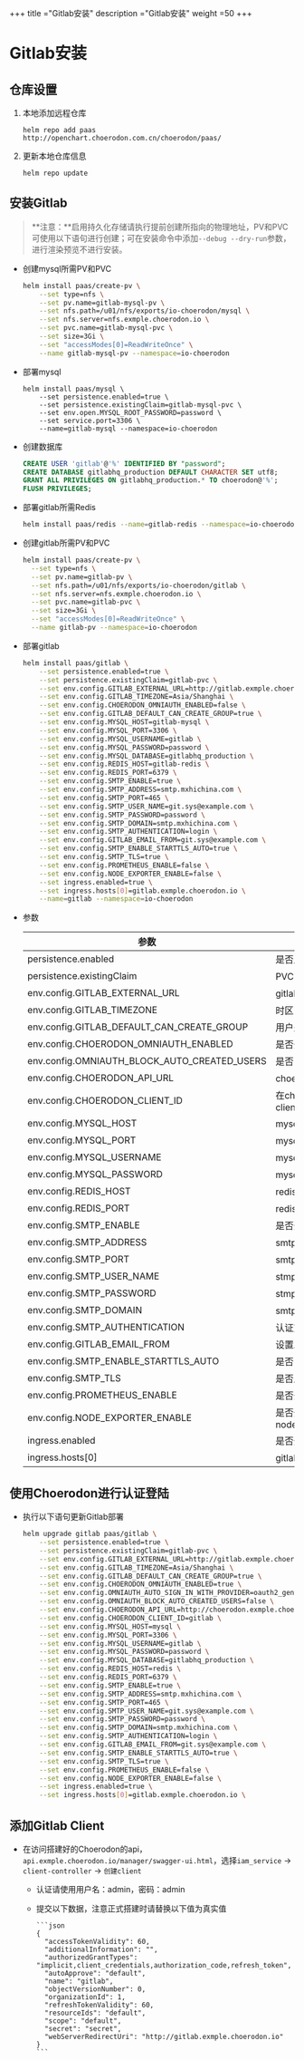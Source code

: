 +++
title ="Gitlab安装"
description ="Gitlab安装"
weight =50
+++

# Gitlab安装

## 仓库设置

1. 本地添加远程仓库

    ```
    helm repo add paas http://openchart.choerodon.com.cn/choerodon/paas/
    ```
1. 更新本地仓库信息

    ```
    helm repo update 
    ```

## 安装Gitlab

> **注意：**启用持久化存储请执行提前创建所指向的物理地址，PV和PVC可使用以下语句进行创建；可在安装命令中添加`--debug --dry-run`参数，进行渲染预览不进行安装。

- 创建mysql所需PV和PVC

    ```bash
    helm install paas/create-pv \
        --set type=nfs \
        --set pv.name=gitlab-mysql-pv \
        --set nfs.path=/u01/nfs/exports/io-choerodon/mysql \
        --set nfs.server=nfs.exmple.choerodon.io \
        --set pvc.name=gitlab-mysql-pvc \
        --set size=3Gi \
        --set "accessModes[0]=ReadWriteOnce" \
        --name gitlab-mysql-pv --namespace=io-choerodon
    ```

- 部署mysql

    ```
    helm install paas/mysql \
        --set persistence.enabled=true \
        --set persistence.existingClaim=gitlab-mysql-pvc \
        --set env.open.MYSQL_ROOT_PASSWORD=password \
        --set service.port=3306 \
        --name=gitlab-mysql --namespace=io-choerodon
    ```

- 创建数据库

    ```sql
    CREATE USER 'gitlab'@'%' IDENTIFIED BY "password";
    CREATE DATABASE gitlabhq_production DEFAULT CHARACTER SET utf8;
    GRANT ALL PRIVILEGES ON gitlabhq_production.* TO choerodon@'%';
    FLUSH PRIVILEGES;
    ```

- 部署gitlab所需Redis

    ```bash
    helm install paas/redis --name=gitlab-redis --namespace=io-choerodon
    ```

- 创建gitlab所需PV和PVC

    ```bash
    helm install paas/create-pv \
      --set type=nfs \
      --set pv.name=gitlab-pv \
      --set nfs.path=/u01/nfs/exports/io-choerodon/gitlab \
      --set nfs.server=nfs.exmple.choerodon.io \
      --set pvc.name=gitlab-pvc \
      --set size=3Gi \
      --set "accessModes[0]=ReadWriteOnce" \
      --name gitlab-pv --namespace=io-choerodon
    ```

- 部署gitlab

    ```bash
    helm install paas/gitlab \
        --set persistence.enabled=true \
        --set persistence.existingClaim=gitlab-pvc \
        --set env.config.GITLAB_EXTERNAL_URL=http://gitlab.exmple.choerodon.io \
        --set env.config.GITLAB_TIMEZONE=Asia/Shanghai \
        --set env.config.CHOERODON_OMNIAUTH_ENABLED=false \
        --set env.config.GITLAB_DEFAULT_CAN_CREATE_GROUP=true \
        --set env.config.MYSQL_HOST=gitlab-mysql \
        --set env.config.MYSQL_PORT=3306 \
        --set env.config.MYSQL_USERNAME=gitlab \
        --set env.config.MYSQL_PASSWORD=password \
        --set env.config.MYSQL_DATABASE=gitlabhq_production \
        --set env.config.REDIS_HOST=gitlab-redis \
        --set env.config.REDIS_PORT=6379 \
        --set env.config.SMTP_ENABLE=true \
        --set env.config.SMTP_ADDRESS=smtp.mxhichina.com \
        --set env.config.SMTP_PORT=465 \
        --set env.config.SMTP_USER_NAME=git.sys@example.com \
        --set env.config.SMTP_PASSWORD=password \
        --set env.config.SMTP_DOMAIN=smtp.mxhichina.com \
        --set env.config.SMTP_AUTHENTICATION=login \
        --set env.config.GITLAB_EMAIL_FROM=git.sys@example.com \
        --set env.config.SMTP_ENABLE_STARTTLS_AUTO=true \
        --set env.config.SMTP_TLS=true \
        --set env.config.PROMETHEUS_ENABLE=false \
        --set env.config.NODE_EXPORTER_ENABLE=false \
        --set ingress.enabled=true \
        --set ingress.hosts[0]=gitlab.exmple.choerodon.io \
        --name=gitlab --namespace=io-choerodon 
    ```

- 参数

    参数 | 含义 
    --- |  --- 
    persistence.enabled|是否启用持久化存储
    persistence.existingClaim|PVC的名称
    env.config.GITLAB_EXTERNAL_URL|gitlab的域名
    env.config.GITLAB_TIMEZONE|时区
    env.config.GITLAB_DEFAULT_CAN_CREATE_GROUP|用户是否可以创建组 
    env.config.CHOERODON_OMNIAUTH_ENABLED|是否开启第三方认证 
    env.config.OMNIAUTH_BLOCK_AUTO_CREATED_USERS|是否自动创建用户 
    env.config.CHOERODON_API_URL|choerodon的Api地址
    env.config.CHOERODON_CLIENT_ID|在choerodon上申请的client id
    env.config.MYSQL_HOST|mysql地址 
    env.config.MYSQL_PORT|mysql端口号 
    env.config.MYSQL_USERNAME|mysql用户名 
    env.config.MYSQL_PASSWORD|mysql用户密码 
    env.config.REDIS_HOST|redis地址 
    env.config.REDIS_PORT|redis端口号
    env.config.SMTP_ENABLE|是否开启smtp 
    env.config.SMTP_ADDRESS|smtp地址
    env.config.SMTP_PORT|smtp端口号 
    env.config.SMTP_USER_NAME|stmp用户
    env.config.SMTP_PASSWORD|stmp用户密码 
    env.config.SMTP_DOMAIN|smtp地址
    env.config.SMTP_AUTHENTICATION|认证方式 
    env.config.GITLAB_EMAIL_FROM|设置发件人email
    env.config.SMTP_ENABLE_STARTTLS_AUTO|是否自动启用TLS 
    env.config.SMTP_TLS|是否启用TLS 
    env.config.PROMETHEUS_ENABLE|是否开启prometheus
    env.config.NODE_EXPORTER_ENABLE|是否开启node_exporter_enable
    ingress.enabled|是否开启ingress 
    ingress.hosts[0]|gitlab的域名


## 使用Choerodon进行认证登陆

- 执行以下语句更新Gitlab部署

    ```bash
    helm upgrade gitlab paas/gitlab \
        --set persistence.enabled=true \
        --set persistence.existingClaim=gitlab-pvc \
        --set env.config.GITLAB_EXTERNAL_URL=http://gitlab.exmple.choerodon.io \
        --set env.config.GITLAB_TIMEZONE=Asia/Shanghai \
        --set env.config.GITLAB_DEFAULT_CAN_CREATE_GROUP=true \
        --set env.config.CHOERODON_OMNIAUTH_ENABLED=true \
        --set env.config.OMNIAUTH_AUTO_SIGN_IN_WITH_PROVIDER=oauth2_generic \
        --set env.config.OMNIAUTH_BLOCK_AUTO_CREATED_USERS=false \
        --set env.config.CHOERODON_API_URL=http://choerodon.exmple.choerodon.io \
        --set env.config.CHOERODON_CLIENT_ID=gitlab \
        --set env.config.MYSQL_HOST=mysql \
        --set env.config.MYSQL_PORT=3306 \
        --set env.config.MYSQL_USERNAME=gitlab \
        --set env.config.MYSQL_PASSWORD=password \
        --set env.config.MYSQL_DATABASE=gitlabhq_production \
        --set env.config.REDIS_HOST=redis \
        --set env.config.REDIS_PORT=6379 \
        --set env.config.SMTP_ENABLE=true \
        --set env.config.SMTP_ADDRESS=smtp.mxhichina.com \
        --set env.config.SMTP_PORT=465 \
        --set env.config.SMTP_USER_NAME=git.sys@example.com \
        --set env.config.SMTP_PASSWORD=password \
        --set env.config.SMTP_DOMAIN=smtp.mxhichina.com \
        --set env.config.SMTP_AUTHENTICATION=login \
        --set env.config.GITLAB_EMAIL_FROM=git.sys@example.com \
        --set env.config.SMTP_ENABLE_STARTTLS_AUTO=true \
        --set env.config.SMTP_TLS=true \
        --set env.config.PROMETHEUS_ENABLE=false \
        --set env.config.NODE_EXPORTER_ENABLE=false \
        --set ingress.enabled=true \
        --set ingress.hosts[0]=gitlab.exmple.choerodon.io \
    ```

## 添加Gitlab Client

- 在访问搭建好的Choerodon的api，`api.exmple.choerodon.io/manager/swagger-ui.html`，选择`iam_service` -> `client-controller` -> `创建client`
  - 认证请使用用户名：admin，密码：admin
  - 提交以下数据，注意正式搭建时请替换以下值为真实值
      
        ```json
        {
          "accessTokenValidity": 60,
          "additionalInformation": "",
          "authorizedGrantTypes": "implicit,client_credentials,authorization_code,refresh_token",
          "autoApprove": "default",
          "name": "gitlab",
          "objectVersionNumber": 0,
          "organizationId": 1,
          "refreshTokenValidity": 60,
          "resourceIds": "default",
          "scope": "default",
          "secret": "secret",
          "webServerRedirectUri": "http://gitlab.exmple.choerodon.io"
        }
        ```
